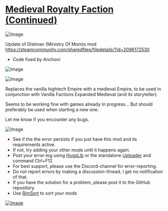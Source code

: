# [Medieval Royalty Faction (Continued)](https://steamcommunity.com/sharedfiles/filedetails/?id=2645023261)

![Image](https://i.imgur.com/buuPQel.png)

Update of Distman (Ministry Of Mom)s mod
https://steamcommunity.com/sharedfiles/filedetails/?id=2096172530

- Code fixed by Anchovi

![Image](https://i.imgur.com/3npT60J.png)
	
![Image](https://i.imgur.com/Z4GOv8H.png)

Replaces the vanilla hightech Empire with a medieval Empire, to be used in conjunction with Vanilla Factions Expanded Medieval (and its storyteller).

Seems to be working fine with games already in progress... But should preferably be used when starting a new one.

Let me know if you encounter any bugs.

![Image](https://i.imgur.com/PwoNOj4.png)



-  See if the the error persists if you just have this mod and its requirements active.
-  If not, try adding your other mods until it happens again.
-  Post your error-log using [HugsLib](https://steamcommunity.com/workshop/filedetails/?id=818773962) or the standalone [Uploader](https://steamcommunity.com/sharedfiles/filedetails/?id=2873415404) and command Ctrl+F12
-  For best support, please use the Discord-channel for error-reporting.
-  Do not report errors by making a discussion-thread, I get no notification of that.
-  If you have the solution for a problem, please post it to the GitHub repository.
-  Use [RimSort](https://github.com/RimSort/RimSort/releases/latest) to sort your mods

 

[![Image](https://img.shields.io/github/v/release/emipa606/MedievalRoyaltyFaction?label=latest%20version&style=plastic&color=9f1111&labelColor=black)](https://steamcommunity.com/sharedfiles/filedetails/changelog/2645023261)
